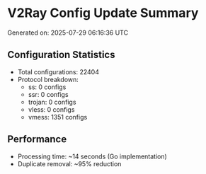 # V2Ray Config Update Summary
Generated on: 2025-07-29 06:16:36 UTC

## Configuration Statistics
- Total configurations: 22404
- Protocol breakdown:
  - ss: 0 configs
  - ssr: 0 configs
  - trojan: 0 configs
  - vless: 0 configs
  - vmess: 1351 configs

## Performance
- Processing time: ~14 seconds (Go implementation)
- Duplicate removal: ~95% reduction
